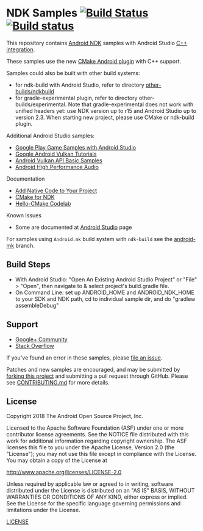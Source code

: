 NDK Samples [![Build Status](https://travis-ci.org/googlesamples/android-ndk.svg?branch=master)](https://travis-ci.org/googlesamples/android-ndk) [![Build status](https://ci.appveyor.com/api/projects/status/48tbtqwg4heytmnq?svg=true)](https://ci.appveyor.com/project/proppy/android-ndk)
===========

This repository contains [Android NDK][0] samples with Android Studio [C++ integration](https://www.youtube.com/watch?v=f7ihSQ44WO0&feature=youtu.be).

These samples use the new [CMake Android plugin](https://developer.android.com/studio/projects/add-native-code.html) with C++ support.

Samples could also be built with other build systems:
- for ndk-build with Android Studio, refer to directory [other-builds/ndkbuild](https://github.com/googlesamples/android-ndk/tree/master/other-builds/ndkbuild)
- for gradle-experimental plugin, refer to directory other-builds/experimental. Note that gradle-experimental does not work with unified headers yet: use NDK version up to r15 and Android Studio up to version 2.3. When starting new project, please use CMake or ndk-build plugin.

Additional Android Studio samples:    
- [Google Play Game Samples with Android Studio](https://github.com/playgameservices/cpp-android-basic-samples)
- [Google Android Vulkan Tutorials](https://github.com/googlesamples/android-vulkan-tutorials)
- [Android Vulkan API Basic Samples](https://github.com/googlesamples/vulkan-basic-samples)
- [Android High Performance Audio](https://github.com/googlesamples/android-audio-high-performance)	

Documentation
- [Add Native Code to Your Project](https://developer.android.com/studio/projects/add-native-code.html)
- [CMake for NDK](https://developer.android.com/ndk/guides/cmake.html)
- [Hello-CMake Codelab](https://codelabs.developers.google.com/codelabs/android-studio-cmake/index.html)

Known Issues
- Some are documented at [Android Studio](http://tools.android.com/knownissues) page

For samples using `Android.mk` build system with `ndk-build` see the [android-mk](https://github.com/googlesamples/android-ndk/tree/android-mk) branch.

Build Steps
----------
- With Android Studio: "Open An Existing Android Studio Project" or "File" > "Open", then navigate to & select project's build.gradle file.
- On Command Line: set up ANDROID_HOME and ANDROID_NDK_HOME to your SDK and NDK path, cd to individual sample dir, and do "gradlew assembleDebug"

 
Support
-------

- [Google+ Community](https://plus.google.com/communities/105153134372062985968)
- [Stack Overflow](http://stackoverflow.com/questions/tagged/android)

If you've found an error in these samples, please [file an issue](https://github.com/googlesamples/android-ndk/issues/new).

Patches and new samples are encouraged, and may be submitted by [forking this project](https://github.com/googlesamples/android-ndk/fork) and
submitting a pull request through GitHub. Please see [CONTRIBUTING.md](CONTRIBUTING.md) for more details.

License
-------

Copyright 2018 The Android Open Source Project, Inc.

Licensed to the Apache Software Foundation (ASF) under one or more contributor
license agreements.  See the NOTICE file distributed with this work for
additional information regarding copyright ownership.  The ASF licenses this
file to you under the Apache License, Version 2.0 (the "License"); you may not
use this file except in compliance with the License.  You may obtain a copy of
the License at

http://www.apache.org/licenses/LICENSE-2.0

Unless required by applicable law or agreed to in writing, software
distributed under the License is distributed on an "AS IS" BASIS, WITHOUT
WARRANTIES OR CONDITIONS OF ANY KIND, either express or implied.  See the
License for the specific language governing permissions and limitations under
the License.

[LICENSE](LICENSE)

[0]: https://developer.android.com/ndk
